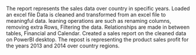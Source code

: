 The report represents the sales data over country in specific years. 
Loaded an excel file
Data is cleaned and transformed from an excel file to meaningful data. 
leaning operations are such as renaming columns, removing extra Rows, Filtering the data.
Relationships are made in between tables, Financial and Calendar.
Created a sales report on the cleaned data on PowerBI desktop.
The repost is representing the product sales profit for the years 2013 and 2014 over country regions.

